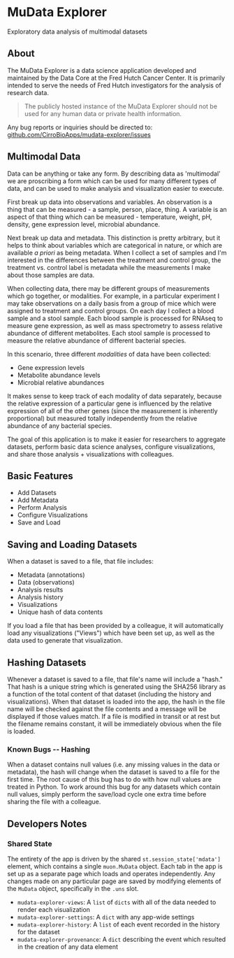 # MuData Explorer
Exploratory data analysis of multimodal datasets

## About

The MuData Explorer is a data science application developed and maintained by
the Data Core at the Fred Hutch Cancer Center.
It is primarily intended to serve the needs of Fred Hutch investigators for the
analysis of research data.

> The publicly hosted instance of the MuData Explorer should not be used for
any human data or private health information.

Any bug reports or inquiries should be directed to:
[github.com/CirroBioApps/mudata-explorer/issues](https://www.github.com/CirroBioApps/mudata-explorer/issues)

## Multimodal Data

Data can be anything or take any form.
By describing data as 'multimodal' we are proscribing a form which can be used
for many different types of data, and can be used to make analysis and visualization
easier to execute.

First break up data into observations and variables.
An observation is a thing that can be measured - a sample, person, place, thing.
A variable is an aspect of that thing which can be measured - temperature, weight,
pH, density, gene expression level, microbial abundance.

Next break up data and metadata.
This distinction is pretty arbitrary, but it helps to think about variables which
are categorical in nature, or which are available _a priori_ as being metadata.
When I collect a set of samples and I'm interested in the differences between the
treatment and control group, the treatment vs. control label is metadata while the
measurements I make about those samples are data.

When collecting data, there may be different groups of measurements which go together,
or modalities.
For example, in a particular experiment I may take observations on a daily basis
from a group of mice which were assigned to treatment and control groups.
On each day I collect a blood sample and a stool sample.
Each blood sample is processed for RNAseq to measure gene expression, as well as
mass spectrometry to assess relative abundance of different metabolites.
Each stool sample is processed to measure the relative abundance of different
bacterial species.

In this scenario, three different _modalities_ of data have been collected:

- Gene expression levels
- Metabolite abundance levels
- Microbial relative abundances

It makes sense to keep track of each modality of data separately, because the
relative expression of a particular gene is influenced by the relative expression
of all of the other genes (since the measurement is inherently proportional)
but measured totally independently from the relative abundance of any bacterial
species.

The goal of this application is to make it easier for researchers to aggregate
datasets, perform basic data science analyses, configure visualizations, and
share those analysis + visualizations with colleagues.

## Basic Features

- Add Datasets
- Add Metadata
- Perform Analysis
- Configure Visualizations
- Save and Load

## Saving and Loading Datasets

When a dataset is saved to a file, that file includes:

- Metadata (annotations)
- Data (observations)
- Analysis results
- Analysis history
- Visualizations
- Unique hash of data contents

If you load a file that has been provided by a colleague, it will automatically
load any visualizations ("Views") which have been set up, as well as the data used
to generate that visualization.

## Hashing Datasets

Whenever a dataset is saved to a file, that file's name will include a "hash."
That hash is a unique string which is generated using the SHA256 library as a
function of the total content of that dataset (including the history and visualizations).
When that dataset is loaded into the app, the hash in the file name will be checked
against the file contents and a message will be displayed if those values match.
If a file is modified in transit or at rest but the filename remains constant, it will
be immediately obvious when the file is loaded.

### Known Bugs -- Hashing

When a dataset contains null values (i.e. any missing values in the data or metadata),
the hash will change when the dataset is saved to a file for the first time.
The root cause of this bug has to do with how null values are treated in Python.
To work around this bug for any datasets which contain null values, simply perform the
save/load cycle one extra time before sharing the file with a colleague.

## Developers Notes

### Shared State

The entirety of the app is driven by the shared `st.session_state['mdata']` element,
which contains a single `muon.MuData` object.
Each tab in the app is set up as a separate page which loads and operates independently.
Any changes made on any particular page are saved by modifying elements of the `MuData`
object, specifically in the `.uns` slot.

- `mudata-explorer-views`: A `list` of `dicts` with all of the data needed to render each visualization
- `mudata-explorer-settings`: A `dict` with any app-wide settings
- `mudata-explorer-history`: A `list` of each event recorded in the history for the dataset
- `mudata-explorer-provenance`: A `dict` describing the event which resulted in the creation of any data element
